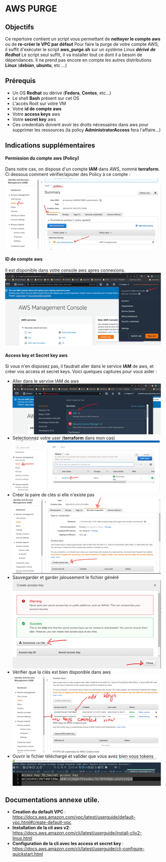 # AWS PURGE
## Objectifs
Ce repertoire contient un script vous permettant de **nettoyer le compte aws** ou de **re-créer le VPC par défaut**
Pour faire la purge de votre compte AWS, il suffit d'exécuter le script **aws_purge.sh** sur un système Linux ***dérivé de Redhat***
Le script seul suffit, il va installer tout ce dont il a besoin de dépendances. Il ne prend pas encore en compte les autres distributions **Linux** (**debian**, **ubuntu**, etc ...)


## Prérequis
- Un OS **Redhat** ou dérivé (**Fedora**, **Centos**, etc...)
- Le shell **Bash** présent sur cet OS
- L'accès Root sur votre VM
- Votre **id de compte aws**
- Votre **access keys** aws
- Votre **secret key** aws
- Ces credentials doivent avoir les droits nécessaires dans aws pour supprimer les ressources (la policy **AdministratorAccess** fera l'affaire...)

## Indications supplémentaires
#### Permission du compte aws (Policy)
Dans notre cas, on dispose d'un compte **IAM** dans AWS, nommé **terraform**. Ci dessous comment vérifier/ajouter des Policy à ce compte : 
    ![id de compte aws](images/credentials7.png)

#### ID de compte aws
Il est disponible dans votre console aws apres connexions.
![id de compte aws](images/id%20de%20compte%20aws.png)

#### Access key et Secret key aws
Si vous n'en disposez pas, il faudrait aller dans le service **IAM** de aws, et créer vos access et secret keys.
Voici quelques captures pour vous aider : 
- Aller dans le servive IAM de aws
    ![id de compte aws](images/credentials1.png)
- Selectionnez votre user (**terraform** dans mon cas)
    ![id de compte aws](images/credentials2.png)
- Créer la paire de clés si elle n'existe pas
    ![id de compte aws](images/credentials3.png)
- Sauvegarder et garder jalousement le fichier généré
    ![id de compte aws](images/credentials4.png)
- Vérifier que la clés est bien disponible dans aws
    ![id de compte aws](images/credentials5.png)
- Ouvrir le fichier téléchargé et valider que vous avez bien vous tokens
    ![id de compte aws](images/credentials6.png)

## Documentations annexe utile.
- **Creation du default VPC**  : https://docs.aws.amazon.com/vpc/latest/userguide/default-vpc.html#create-default-vpc
- **Installation de la cli aws v2**: https://docs.aws.amazon.com/cli/latest/userguide/install-cliv2-linux.html
- **Configuration de la cli avec les access et secret key** : https://docs.aws.amazon.com/cli/latest/userguide/cli-configure-quickstart.html
